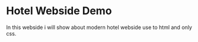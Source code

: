# Hotel Webside Demo
In this webside i will show about modern hotel webside use to html and only css.